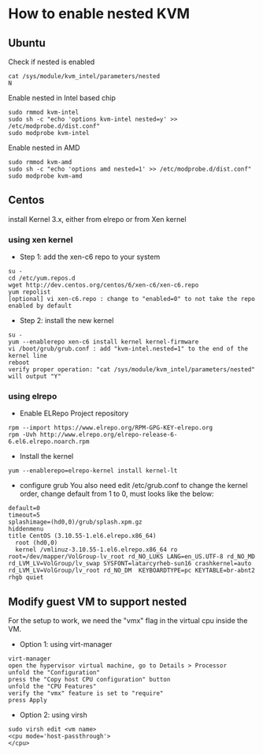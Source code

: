 # How to enable nested KVM

## Ubuntu
Check if nested is enabled
```
cat /sys/module/kvm_intel/parameters/nested
N
```
Enable nested in Intel based chip
```
sudo rmmod kvm-intel
sudo sh -c "echo 'options kvm-intel nested=y' >> /etc/modprobe.d/dist.conf"
sudo modprobe kvm-intel
```

Enable nested in AMD
```
sudo rmmod kvm-amd
sudo sh -c "echo 'options amd nested=1' >> /etc/modprobe.d/dist.conf"
sudo modprobe kvm-amd
```

## Centos
install Kernel 3.x, either from elrepo or from Xen kernel

### using xen kernel
* Step 1: add the xen-c6 repo to your system
```
su -
cd /etc/yum.repos.d
wget http://dev.centos.org/centos/6/xen-c6/xen-c6.repo
yum repolist
[optional] vi xen-c6.repo : change to "enabled=0" to not take the repo enabled by default
```

* Step 2: install the new kernel
```
su -
yum --enablerepo xen-c6 install kernel kernel-firmware
vi /boot/grub/grub.conf : add "kvm-intel.nested=1" to the end of the kernel line
reboot
verify proper operation: "cat /sys/module/kvm_intel/parameters/nested" will output "Y"
```

### using elrepo 
* Enable ELRepo Project repository
```
rpm --import https://www.elrepo.org/RPM-GPG-KEY-elrepo.org
rpm -Uvh http://www.elrepo.org/elrepo-release-6-6.el6.elrepo.noarch.rpm
```

* Install the kernel
```
yum --enablerepo=elrepo-kernel install kernel-lt
```

* configure grub
You also need edit /etc/grub.conf to change the kernel order, change default from 1 to 0, must looks like the below:
```
default=0
timeout=5
splashimage=(hd0,0)/grub/splash.xpm.gz
hiddenmenu
title CentOS (3.10.55-1.el6.elrepo.x86_64)
  root (hd0,0)
  kernel /vmlinuz-3.10.55-1.el6.elrepo.x86_64 ro root=/dev/mapper/VolGroup-lv_root rd_NO_LUKS LANG=en_US.UTF-8 rd_NO_MD rd_LVM_LV=VolGroup/lv_swap SYSFONT=latarcyrheb-sun16 crashkernel=auto rd_LVM_LV=VolGroup/lv_root rd_NO_DM  KEYBOARDTYPE=pc KEYTABLE=br-abnt2 rhgb quiet
```


## Modify guest VM to support nested
For the setup to work, we need the "vmx" flag in the virtual cpu inside the VM.
* Option 1: using virt-manager
```
virt-manager
open the hypervisor virtual machine, go to Details > Processor
unfold the "Configuration"
press the "Copy host CPU configuration" button
unfold the "CPU Features"
verify the "vmx" feature is set to "require"
press Apply
```

* Option 2: using virsh
```
sudo virsh edit <vm name>
<cpu mode='host-passthrough'>
</cpu>
```
